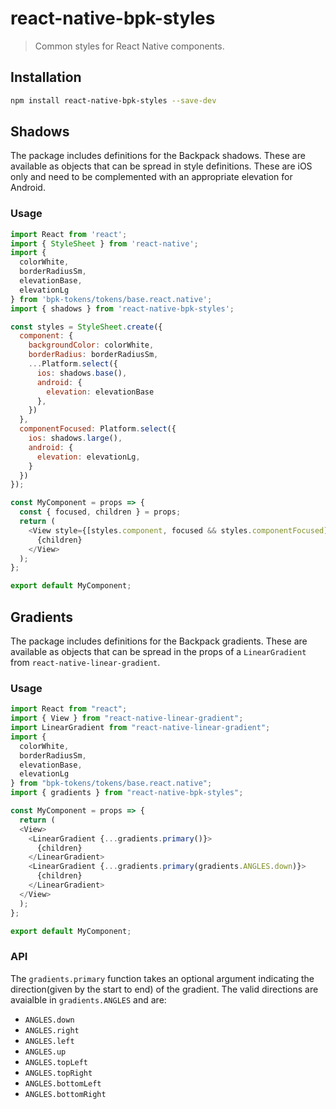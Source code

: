 # react-native-bpk-styles

> Common styles for React Native components.

## Installation

```sh
npm install react-native-bpk-styles --save-dev
```

## Shadows

The package includes definitions for the Backpack shadows. These are available as objects that can be spread in style definitions. These are iOS only and need to be complemented with an appropriate elevation for Android.


### Usage

```javascript
import React from 'react';
import { StyleSheet } from 'react-native';
import {
  colorWhite,
  borderRadiusSm,
  elevationBase,
  elevationLg
} from 'bpk-tokens/tokens/base.react.native';
import { shadows } from 'react-native-bpk-styles';

const styles = StyleSheet.create({
  component: {
    backgroundColor: colorWhite,
    borderRadius: borderRadiusSm,
    ...Platform.select({
      ios: shadows.base(),
      android: {
        elevation: elevationBase
      },
    })
  },
  componentFocused: Platform.select({
    ios: shadows.large(),
    android: {
      elevation: elevationLg,
    }
  })
});

const MyComponent = props => {
  const { focused, children } = props;
  return (
    <View style={[styles.component, focused && styles.componentFocused]}>
      {children}
    </View>
  );
};

export default MyComponent;
```

## Gradients

The package includes definitions for the Backpack gradients. These are available as objects that can be spread in the props of a `LinearGradient` from `react-native-linear-gradient`.

### Usage

```javascript
import React from "react";
import { View } from "react-native-linear-gradient";
import LinearGradient from "react-native-linear-gradient";
import {
  colorWhite,
  borderRadiusSm,
  elevationBase,
  elevationLg
} from "bpk-tokens/tokens/base.react.native";
import { gradients } from "react-native-bpk-styles";

const MyComponent = props => {
  return (
  <View>
    <LinearGradient {...gradients.primary()}>
      {children}
    </LinearGradient>
    <LinearGradient {...gradients.primary(gradients.ANGLES.down)}>
      {children}
    </LinearGradient>
  </View>
  );
};

export default MyComponent;
```

### API

The `gradients.primary` function takes an optional argument indicating the direction(given by the start to end) of the gradient. The valid directions are avaialble in `gradients.ANGLES` and are:

+ `ANGLES.down`
+ `ANGLES.right`
+ `ANGLES.left`
+ `ANGLES.up`
+ `ANGLES.topLeft`
+ `ANGLES.topRight`
+ `ANGLES.bottomLeft`
+ `ANGLES.bottomRight`
